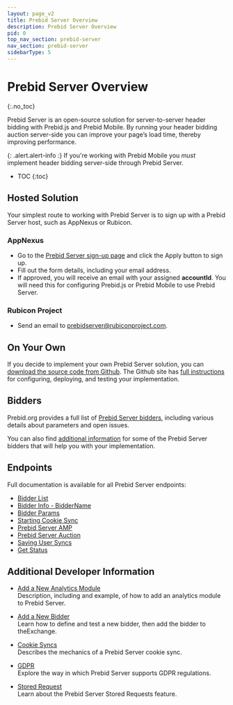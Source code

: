 ```yaml
---
layout: page_v2
title: Prebid Server Overview
description: Prebid Server Overview
pid: 0
top_nav_section: prebid-server
nav_section: prebid-server
sidebarType: 5
---
```


# Prebid Server Overview
{:.no_toc}

Prebid Server is an open-source solution for server-to-server header bidding with Prebid.js and Prebid Mobile. By running your header bidding auction server-side you can improve your page’s load time, thereby improving performance.

{: .alert.alert-info :}
If you're working with Prebid Mobile you *must* implement header bidding server-side through Prebid Server.

* TOC
{:toc}

## Hosted Solution

Your simplest route to working with Prebid Server is to sign up with a Prebid Server host, such as AppNexus or Rubicon.

### AppNexus
  - Go to the [Prebid Server sign-up page](https://prebid.adnxs.com/) and click the Apply button to sign up.
  - Fill out the form details, including your email address.
  - If approved, you will receive an email with your assigned **accountId**. You will need this for configuring Prebid.js or Prebid Mobile to use Prebid Server.

### Rubicon Project
  - Send an email to [prebidserver@rubiconproject.com](mailto:prebidserver@rubiconproject.com).

## On Your Own

If you decide to implement your own Prebid Server solution, you can [download the source code from Github](https://github.com/prebid/prebid-server). The Github site has [full instructions](https://github.com/prebid/prebid-server/tree/master/docs/developers) for configuring, deploying, and testing your implementation.

## Bidders

Prebid.org provides a full list of [Prebid Server bidders]({{site.baseurl}}/dev-docs/prebid-server-bidders.html), including various details about parameters and open issues.

You can also find [additional information]({{site.baseurl}}/prebid-server/pbs-bidder-info.html) for some of the Prebid Server bidders that will help you with your implementation.

## Endpoints

Full documentation is available for all Prebid Server endpoints:

- [Bidder List](/prebid-server/endpoints/info/bidders.html)
- [Bidder Info - BidderName]({{site.baseurl}}/prebid-server/endpoints/info/bidders/biddername)
- [Bidder Params]({{site.baseurl}}/prebid-server/endpoints/bidders/params.html)
- [Starting Cookie Sync]({{site.baseurl}}/prebid-server/endpoints/cookiesync)
- [Prebid Server AMP]({{site.baseurl}}/prebid-server/endpoints/openrtb2/amp.html)
- [Prebid Server Auction]({{site.baseurl}}/prebid-server/endpoints/openrtb2/auction.html)
- [Saving User Syncs]({{site.baseurl}}/prebid-server/endpoints/setuid.html)
- [Get Status]({{site.baseurl}}/prebid-server/endpoints/status.html)

## Additional Developer Information

- [Add a New Analytics Module]({{site.baseurl}}/prebid-server/add-a-new-analytics-module.html)  
  Description, including and example, of how to add an analytics module to Prebid Server.

- [Add a New Bidder]({{site.baseurl}}/prebid-server/.html)  
  Learn how to define and test a new bidder, then add the bidder to theExchange.

- [Cookie Syncs]({{site.baseurl}}/prebid-server/.html)  
  Describes the mechanics of a Prebid Server cookie sync.

- [GDPR]({{site.baseurl}}/prebid-server/.html)  
  Explore the way in which Prebid Server supports GDPR regulations.

- [Stored Request]({{site.baseurl}}/prebid-server/.html)  
  Learn about the Prebid Server Stored Requests feature.
